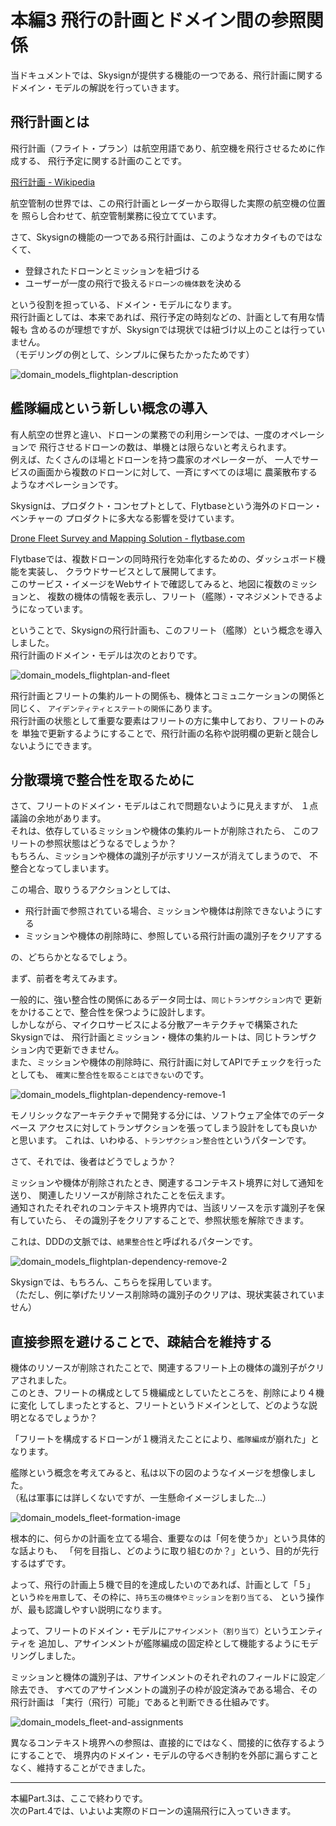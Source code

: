 # 本編3 飛行の計画とドメイン間の参照関係

当ドキュメントでは、Skysignが提供する機能の一つである、飛行計画に関する
ドメイン・モデルの解説を行っていきます。

## 飛行計画とは
飛行計画（フライト・プラン）は航空用語であり、航空機を飛行させるために作成する、
飛行予定に関する計画のことです。

[飛行計画 - Wikipedia](https://ja.wikipedia.org/wiki/%E9%A3%9B%E8%A1%8C%E8%A8%88%E7%94%BB)

航空管制の世界では、この飛行計画とレーダーから取得した実際の航空機の位置を
照らし合わせて、航空管制業務に役立てています。

さて、Skysignの機能の一つである飛行計画は、このようなオカタイものではなくて、

- 登録されたドローンとミッションを紐づける
- ユーザーが一度の飛行で扱える`ドローンの機体数`を決める

という役割を担っている、ドメイン・モデルになります。  
飛行計画としては、本来であれば、飛行予定の時刻などの、計画として有用な情報も
含めるのが理想ですが、Skysignでは現状では紐づけ以上のことは行っていません。  
（モデリングの例として、シンプルに保ちたかったためです）

![domain_models_flightplan-description](./images/domain_models_flightplan-description.png)

## 艦隊編成という新しい概念の導入
有人航空の世界と違い、ドローンの業務での利用シーンでは、一度のオペレーションで
飛行させるドローンの数は、単機とは限らないと考えられます。  
例えば、たくさんのほ場とドローンを持つ農家のオペレーターが、
一人でサービスの画面から複数のドローンに対して、一斉にすべてのほ場に
農薬散布するようなオペレーションです。

Skysignは、プロダクト・コンセプトとして、Flytbaseという海外のドローン・ベンチャーの
プロダクトに多大なる影響を受けています。

[Drone Fleet Survey and Mapping Solution - flytbase.com](https://flytbase.com/survey/)

Flytbaseでは、複数ドローンの同時飛行を効率化するための、ダッシュボード機能を実装し、
クラウドサービスとして展開してます。  
このサービス・イメージをWebサイトで確認してみると、地図に複数のミッションと、
複数の機体の情報を表示し、フリート（艦隊）・マネジメントできるようになっています。

ということで、Skysignの飛行計画も、このフリート（艦隊）という概念を導入しました。  
飛行計画のドメイン・モデルは次のとおりです。

![domain_models_flightplan-and-fleet](./images/domain_models_flightplan-and-fleet.png)

飛行計画とフリートの集約ルートの関係も、機体とコミュニケーションの関係と同じく、
`アイデンティティとステートの関係`にあります。  
飛行計画の状態として重要な要素はフリートの方に集中しており、フリートのみを
単独で更新するようにすることで、飛行計画の名称や説明欄の更新と競合しないようにできます。

## 分散環境で整合性を取るために
さて、フリートのドメイン・モデルはこれで問題ないように見えますが、
１点議論の余地があります。  
それは、依存しているミッションや機体の集約ルートが削除されたら、
このフリートの参照状態はどうなるでしょうか？  
もちろん、ミッションや機体の識別子が示すリソースが消えてしまうので、
不整合となってしまいます。

この場合、取りうるアクションとしては、

- 飛行計画で参照されている場合、ミッションや機体は削除できないようにする
- ミッションや機体の削除時に、参照している飛行計画の識別子をクリアする

の、どちらかとなるでしょう。

まず、前者を考えてみます。

一般的に、強い整合性の関係にあるデータ同士は、`同じトランザクション内`で
更新をかけることで、整合性を保つように設計します。  
しかしながら、マイクロサービスによる分散アーキテクチャで構築されたSkysignでは、
飛行計画とミッション・機体の集約ルートは、同じトランザクション内で更新できません。  
また、ミッションや機体の削除時に、飛行計画に対してAPIでチェックを行ったとしても、
`確実に整合性を取ることはできない`のです。

![domain_models_flightplan-dependency-remove-1](./images/domain_models_flightplan-dependency-remove-1.png)

モノリシックなアーキテクチャで開発する分には、ソフトウェア全体でのデータベース
アクセスに対してトランザクションを張ってしまう設計をしても良いかと思います。
これは、いわゆる、`トランザクション整合性`というパターンです。

さて、それでは、後者はどうでしょうか？

ミッションや機体が削除されたとき、関連するコンテキスト境界に対して通知を送り、
関連したリソースが削除されたことを伝えます。  
通知されたそれぞれのコンテキスト境界内では、当該リソースを示す識別子を保有していたら、
その識別子をクリアすることで、参照状態を解除できます。

これは、DDDの文脈では、`結果整合性`と呼ばれるパターンです。

![domain_models_flightplan-dependency-remove-2](./images/domain_models_flightplan-dependency-remove-2.png)

Skysignでは、もちろん、こちらを採用しています。  
（ただし、例に挙げたリソース削除時の識別子のクリアは、現状実装されていません）

## 直接参照を避けることで、疎結合を維持する
機体のリソースが削除されたことで、関連するフリート上の機体の識別子がクリアされました。  
このとき、フリートの構成として５機編成としていたところを、削除により４機に変化
してしまったとすると、フリートというドメインとして、どのような説明となるでしょうか？

「フリートを構成するドローンが１機消えたことにより、`艦隊編成`が崩れた」となります。

艦隊という概念を考えてみると、私は以下の図のようなイメージを想像しました。  
（私は軍事には詳しくないですが、一生懸命イメージしました…）

![domain_models_fleet-formation-image](./images/domain_models_fleet-formation-image.png)

根本的に、何らかの計画を立てる場合、重要なのは「何を使うか」という具体的な話よりも、
「何を目指し、どのように取り組むのか？」という、目的が先行するはずです。

よって、飛行の計画上５機で目的を達成したいのであれば、計画として「５」
という`枠を用意`して、その枠に、`持ち玉の機体やミッションを割り当てる`、
という操作が、最も認識しやすい説明になります。

よって、フリートのドメイン・モデルに`アサインメント（割り当て）`というエンティティを
追加し、アサインメントが艦隊編成の固定枠として機能するようにモデリングしました。

ミッションと機体の識別子は、アサインメントのそれぞれのフィールドに設定／除去でき、
すべてのアサインメントの識別子の枠が設定済みである場合、その飛行計画は
「実行（飛行）可能」であると判断できる仕組みです。

![domain_models_fleet-and-assignments](./images/domain_models_fleet-and-assignments.png)

異なるコンテキスト境界への参照は、直接的にではなく、間接的に依存するようにすることで、
境界内のドメイン・モデルの守るべき制約を外部に漏らすことなく、維持することができました。

--- 

本編Part.3は、ここで終わりです。  
次のPart.4では、いよいよ実際のドローンの遠隔飛行に入っていきます。